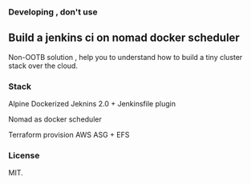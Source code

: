 ### Developing , don't use

## Build a jenkins ci  on nomad docker scheduler

Non-OOTB solution , help you to understand how to build a tiny cluster stack over the cloud. 


### Stack 
Alpine Dockerized Jeknins 2.0 + Jenkinsfile plugin

Nomad as docker scheduler

Terraform provision AWS ASG + EFS

### License
MIT.
